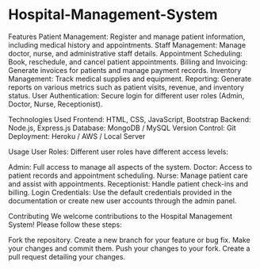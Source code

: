 # Hospital-Management-System


Features
Patient Management: Register and manage patient information, including medical history and appointments.
Staff Management: Manage doctor, nurse, and administrative staff details.
Appointment Scheduling: Book, reschedule, and cancel patient appointments.
Billing and Invoicing: Generate invoices for patients and manage payment records.
Inventory Management: Track medical supplies and equipment.
Reporting: Generate reports on various metrics such as patient visits, revenue, and inventory status.
User Authentication: Secure login for different user roles (Admin, Doctor, Nurse, Receptionist).

Technologies Used
Frontend: HTML, CSS, JavaScript, Bootstrap
Backend: Node.js, Express.js
Database: MongoDB / MySQL
Version Control: Git
Deployment: Heroku / AWS / Local Server

Usage
User Roles: Different user roles have different access levels:

Admin: Full access to manage all aspects of the system.
Doctor: Access to patient records and appointment scheduling.
Nurse: Manage patient care and assist with appointments.
Receptionist: Handle patient check-ins and billing.
Login Credentials: Use the default credentials provided in the documentation or create new user accounts through the admin panel.

Contributing
We welcome contributions to the Hospital Management System! Please follow these steps:

Fork the repository.
Create a new branch for your feature or bug fix.
Make your changes and commit them.
Push your changes to your fork.
Create a pull request detailing your changes.
